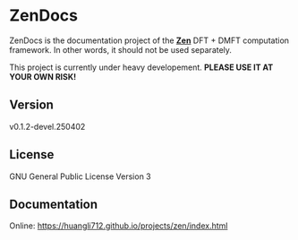 # ZenDocs

ZenDocs is the documentation project of the [**Zen**](https://github.com/huangli712/Zen) DFT + DMFT computation framework. In other words, it should not be used separately.

This project is currently under heavy developement. **PLEASE USE IT AT YOUR OWN RISK!**

## Version

v0.1.2-devel.250402

## License

GNU General Public License Version 3

## Documentation

Online: https://huangli712.github.io/projects/zen/index.html
